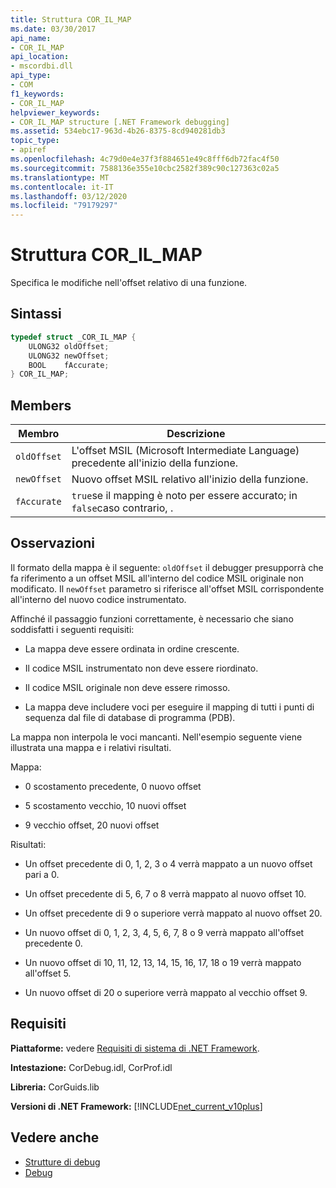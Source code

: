 ```yaml
---
title: Struttura COR_IL_MAP
ms.date: 03/30/2017
api_name:
- COR_IL_MAP
api_location:
- mscordbi.dll
api_type:
- COM
f1_keywords:
- COR_IL_MAP
helpviewer_keywords:
- COR_IL_MAP structure [.NET Framework debugging]
ms.assetid: 534ebc17-963d-4b26-8375-8cd940281db3
topic_type:
- apiref
ms.openlocfilehash: 4c79d0e4e37f3f884651e49c8fff6db72fac4f50
ms.sourcegitcommit: 7588136e355e10cbc2582f389c90c127363c02a5
ms.translationtype: MT
ms.contentlocale: it-IT
ms.lasthandoff: 03/12/2020
ms.locfileid: "79179297"
---
```

# <a name="cor_il_map-structure"></a>Struttura COR_IL_MAP
Specifica le modifiche nell'offset relativo di una funzione.  
  
## <a name="syntax"></a>Sintassi  
  
```cpp  
typedef struct _COR_IL_MAP {  
    ULONG32 oldOffset;
    ULONG32 newOffset;
    BOOL    fAccurate;  
} COR_IL_MAP;  
```  
  
## <a name="members"></a>Members  
  
|Membro|Descrizione|  
|------------|-----------------|  
|`oldOffset`|L'offset MSIL (Microsoft Intermediate Language) precedente all'inizio della funzione.|  
|`newOffset`|Nuovo offset MSIL relativo all'inizio della funzione.|  
|`fAccurate`|`true`se il mapping è noto per essere accurato; in `false`caso contrario, .|  
  
## <a name="remarks"></a>Osservazioni  
 Il formato della mappa è il seguente: `oldOffset` il debugger presupporrà che fa riferimento a un offset MSIL all'interno del codice MSIL originale non modificato. Il `newOffset` parametro si riferisce all'offset MSIL corrispondente all'interno del nuovo codice instrumentato.  
  
 Affinché il passaggio funzioni correttamente, è necessario che siano soddisfatti i seguenti requisiti:  
  
- La mappa deve essere ordinata in ordine crescente.  
  
- Il codice MSIL instrumentato non deve essere riordinato.  
  
- Il codice MSIL originale non deve essere rimosso.  
  
- La mappa deve includere voci per eseguire il mapping di tutti i punti di sequenza dal file di database di programma (PDB).  
  
 La mappa non interpola le voci mancanti. Nell'esempio seguente viene illustrata una mappa e i relativi risultati.  
  
 Mappa:  
  
- 0 scostamento precedente, 0 nuovo offset  
  
- 5 scostamento vecchio, 10 nuovi offset  
  
- 9 vecchio offset, 20 nuovi offset  
  
 Risultati:  
  
- Un offset precedente di 0, 1, 2, 3 o 4 verrà mappato a un nuovo offset pari a 0.  
  
- Un offset precedente di 5, 6, 7 o 8 verrà mappato al nuovo offset 10.  
  
- Un offset precedente di 9 o superiore verrà mappato al nuovo offset 20.  
  
- Un nuovo offset di 0, 1, 2, 3, 4, 5, 6, 7, 8 o 9 verrà mappato all'offset precedente 0.  
  
- Un nuovo offset di 10, 11, 12, 13, 14, 15, 16, 17, 18 o 19 verrà mappato all'offset 5.  
  
- Un nuovo offset di 20 o superiore verrà mappato al vecchio offset 9.  
  
## <a name="requirements"></a>Requisiti  
 **Piattaforme:** vedere [Requisiti di sistema di .NET Framework](../../get-started/system-requirements.md).  
  
 **Intestazione:** CorDebug.idl, CorProf.idl  
  
 **Libreria:** CorGuids.lib  
  
 **Versioni di .NET Framework:** [!INCLUDE[net_current_v10plus](../../../../includes/net-current-v10plus-md.md)]  
  
## <a name="see-also"></a>Vedere anche

- [Strutture di debug](debugging-structures.md)
- [Debug](index.md)
